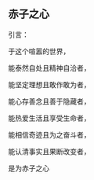 ## 赤子之心

引言：


于这个喧嚣的世界，


能泰然自处且精神自洽者，

能坚定理想且敢作敢为者，


能心存善念且善于隐藏者，

能热爱生活且享受生命者，


能相信奇迹且为之奋斗者，

能认清事实且果断改变者，

是为赤子之心






